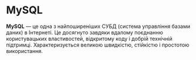 # MySQL

**MySQL** — це одна з найпоширеніших СУБД (система управління базами даних) в Інтернеті. Це досягнуто завдяки вдалому поєднанню користувацьких властивостей, відкритому коду і добрій технічній підтримці. Характеризується великою швидкістю, стійкістю і простотою використання.